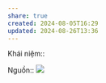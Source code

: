 ```yaml
---
share: true
created: 2024-08-05T16:29
updated: 2024-08-26T13:36
---
```

Khái niệm:: 

Nguồn:: ![](https://i.imgur.com/USfoDXS.jpeg)